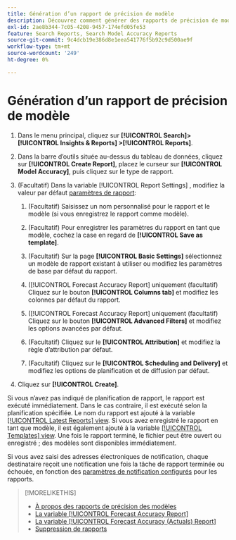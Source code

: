 ```yaml
---
title: Génération d’un rapport de précision de modèle
description: Découvrez comment générer des rapports de précision de modèle.
exl-id: 2ae8b344-7c05-4208-9457-174efd05fe53
feature: Search Reports, Search Model Accuracy Reports
source-git-commit: 9c4dcb19e386d8e1eea541776f5b92c9d500ae9f
workflow-type: tm+mt
source-wordcount: '249'
ht-degree: 0%

---
```


# Génération d’un rapport de précision de modèle

1. Dans le menu principal, cliquez sur **[!UICONTROL Search]> [!UICONTROL Insights & Reports] >[!UICONTROL Reports]**.

1. Dans la barre d’outils située au-dessus du tableau de données, cliquez sur **[!UICONTROL Create Report]**, placez le curseur sur **[!UICONTROL Model Accuracy]**, puis cliquez sur le type de rapport.

1. (Facultatif) Dans la variable [!UICONTROL Report Settings] , modifiez la valeur par défaut [paramètres de rapport](forecast-accuracy-report.md):

   1. (Facultatif) Saisissez un nom personnalisé pour le rapport et le modèle (si vous enregistrez le rapport comme modèle).

   1. (Facultatif) Pour enregistrer les paramètres du rapport en tant que modèle, cochez la case en regard de **[!UICONTROL Save as template]**.

   1. (Facultatif) Sur la page **[!UICONTROL Basic Settings]** sélectionnez un modèle de rapport existant à utiliser ou modifiez les paramètres de base par défaut du rapport.

   1. ([!UICONTROL Forecast Accuracy Report] uniquement (facultatif) Cliquez sur le bouton **[!UICONTROL Columns tab]** et modifiez les colonnes par défaut du rapport.

   1. ([!UICONTROL Forecast Accuracy Report] uniquement (facultatif) Cliquez sur le bouton **[!UICONTROL Advanced Filters]** et modifiez les options avancées par défaut.

   1. (Facultatif) Cliquez sur le **[!UICONTROL Attribution]** et modifiez la règle d’attribution par défaut.

   1. (Facultatif) Cliquez sur le **[!UICONTROL Scheduling and Delivery]** et modifiez les options de planification et de diffusion par défaut.

1. Cliquez sur **[!UICONTROL Create]**.

Si vous n’avez pas indiqué de planification de rapport, le rapport est exécuté immédiatement. Dans le cas contraire, il est exécuté selon la planification spécifiée. Le nom du rapport est ajouté à la variable [[!UICONTROL Latest Reports] view](/help/search-social-commerce/reports/report-about.md). Si vous avez enregistré le rapport en tant que modèle, il est également ajouté à la variable [[!UICONTROL Templates] view](/help/search-social-commerce/reports/report-about.md). Une fois le rapport terminé, le fichier peut être ouvert ou enregistré ; des modèles sont disponibles immédiatement.

Si vous avez saisi des adresses électroniques de notification, chaque destinataire reçoit une notification une fois la tâche de rapport terminée ou échouée, en fonction des [paramètres de notification configurés](/help/search-social-commerce/notifications/notification-edit.md) pour les rapports.

>[!MORELIKETHIS]
>
>* [À propos des rapports de précision des modèles](/help/search-social-commerce/reports/management/model-accuracy/model-accuracy-report-about.md)
>* [La variable [!UICONTROL Forecast Accuracy Report]](forecast-accuracy-report.md)
>* [La variable [!UICONTROL Forecast Accuracy (Actuals) Report]](forecast-accuracy-actuals-report.md)
>* [Suppression de rapports](/help/search-social-commerce/reports/management/report-delete.md)
